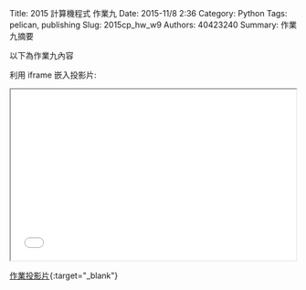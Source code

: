 Title: 2015 計算機程式 作業九
Date: 2015-11/8 2:36
Category: Python
Tags: pelican, publishing
Slug: 2015cp_hw_w9
Authors: 40423240
Summary: 作業九摘要

以下為作業九內容

利用 iframe 嵌入投影片:

<iframe src="40423240_cp_w9_p.html" width="500" height="300"></iframe>

[作業投影片](40423240_cp_w9_p.html){:target="_blank"}

